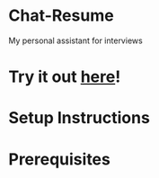 # Chat-Resume

My personal assistant for interviews

# Try it out [here](https://chat-resume.streamlit.app/)!

# Setup Instructions

# Prerequisites
